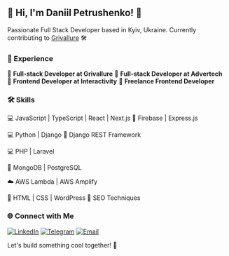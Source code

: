 
## 👋 Hi, I'm Daniil Petrushenko! 🚀

Passionate Full Stack Developer based in Kyiv, Ukraine. Currently contributing to [Grivallure](https://grivallure.com/) 🛠️

### 🚀 Experience

 💼 **Full-stack Developer at Grivallure**
 💼 **Full-stack Developer at Advertech**
 💼 **Frontend Developer at Interactivity**
 💼 **Freelance Frontend Developer**

### 🛠️ Skills

 💻 JavaScript | TypeScript | React | Next.js
 🔌 Firebase | Express.js

 💻 Python | Django
 🔌 Django REST Framework

 💻 PHP | Laravel

 💾 MongoDB | PostgreSQL

 ☁️ AWS Lambda | AWS Amplify

 🎨 HTML | CSS | WordPress
 🚀 SEO Techniques

### 🌐 Connect with Me

[![LinkedIn](https://img.shields.io/badge/LinkedIn-blue?style=flat-square&logo=linkedin&logoColor=white)](https://www.linkedin.com/in/daniil-petrushenko-647a8a283/)
[![Telegram](https://img.shields.io/badge/Telegram-blue?style=flat-square&logo=telegram&logoColor=white)](https://t.me/xSnakkes)
[![Email](https://img.shields.io/badge/Email-red?style=flat-square&logo=icloud&logoColor=white)](mailto:danil.petrushenko@icloud.com)

Let's build something cool together! 🚀
